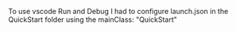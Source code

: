To use vscode Run and Debug I had to configure launch.json in the QuickStart folder using the
  mainClass: "QuickStart"
